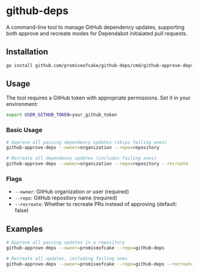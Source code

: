 # github-deps

A command-line tool to manage GitHub dependency updates, supporting both approve and recreate modes for Dependabot initiaiated pull requests.

## Installation

```bash
go install github.com/promiseofcake/github-deps/cmd/github-approve-deps@latest
```

## Usage

The tool requires a GitHub token with appropriate permissions. Set it in your environment:

```bash
export USER_GITHUB_TOKEN=your_github_token
```

### Basic Usage

```bash
# Approve all passing dependency updates (skips failing ones)
github-approve-deps --owner=organization --repo=repository

# Recreate all dependency updates (includes failing ones)
github-approve-deps --owner=organization --repo=repository --recreate
```

### Flags

- `--owner`: GitHub organization or user (required)
- `--repo`: GitHub repository name (required)
- `--recreate`: Whether to recreate PRs instead of approving (default: false)

## Examples

```bash
# Approve all passing updates in a repository
github-approve-deps --owner=promiseofcake --repo=github-deps

# Recreate all updates, including failing ones
github-approve-deps --owner=promiseofcake --repo=github-deps --recreate
```
